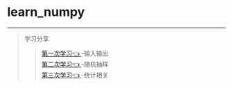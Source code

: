 # learn_numpy
-----
> 学习分享
>> [第一次学习:point_left:	](https://github.com/maxormin/learn_numpy/blob/main/task1.md "悬停显示")-输入输出<br>
>> [第二次学习:point_left:	](https://github.com/maxormin/learn_numpy/blob/main/task2.md)-随机抽样<br>
>> [第三次学习:point_left:	](https://github.com/maxormin/learn_numpy/blob/main/task3.md)-统计相关

